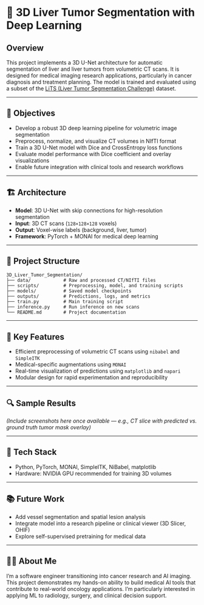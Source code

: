 # 🧠 3D Liver Tumor Segmentation with Deep Learning

## Overview
This project implements a 3D U-Net architecture for automatic segmentation of liver and liver tumors from volumetric CT scans. It is designed for medical imaging research applications, particularly in cancer diagnosis and treatment planning. The model is trained and evaluated using a subset of the [LiTS (Liver Tumor Segmentation Challenge)](https://competitions.codalab.org/competitions/17094) dataset.

---

## 🚀 Objectives
- Develop a robust 3D deep learning pipeline for volumetric image segmentation
- Preprocess, normalize, and visualize CT volumes in NIfTI format
- Train a 3D U-Net model with Dice and CrossEntropy loss functions
- Evaluate model performance with Dice coefficient and overlay visualizations
- Enable future integration with clinical tools and research workflows

---

## 🏗️ Architecture
- **Model**: 3D U-Net with skip connections for high-resolution segmentation
- **Input**: 3D CT scans (`128×128×128` voxels)
- **Output**: Voxel-wise labels (background, liver, tumor)
- **Framework**: PyTorch + MONAI for medical deep learning

---

## 📁 Project Structure
```
3D_Liver_Tumor_Segmentation/
├── data/            # Raw and processed CT/NIfTI files
├── scripts/         # Preprocessing, model, and training scripts
├── models/          # Saved model checkpoints
├── outputs/         # Predictions, logs, and metrics
├── train.py         # Main training script
├── inference.py     # Run inference on new scans
└── README.md        # Project documentation
```

---

## 🧪 Key Features
- Efficient preprocessing of volumetric CT scans using `nibabel` and `SimpleITK`
- Medical-specific augmentations using `MONAI`
- Real-time visualization of predictions using `matplotlib` and `napari`
- Modular design for rapid experimentation and reproducibility

---

## 🔍 Sample Results
_(Include screenshots here once available — e.g., CT slice with predicted vs. ground truth tumor mask overlay)_

---

## 🔧 Tech Stack
- Python, PyTorch, MONAI, SimpleITK, NiBabel, matplotlib
- Hardware: NVIDIA GPU recommended for training 3D volumes

---

## 📚 Future Work
- Add vessel segmentation and spatial lesion analysis
- Integrate model into a research pipeline or clinical viewer (3D Slicer, OHIF)
- Explore self-supervised pretraining for medical data

---

## 👨‍🔬 About Me
I’m a software engineer transitioning into cancer research and AI imaging. This project demonstrates my hands-on ability to build medical AI tools that contribute to real-world oncology applications. I’m particularly interested in applying ML to radiology, surgery, and clinical decision support.
